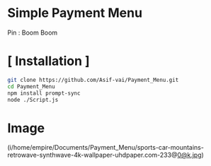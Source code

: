 # Simple Payment Menu 
Pin : Boom Boom

# [ Installation ]
```bash
git clone https://github.com/Asif-vai/Payment_Menu.git
cd Payment_Menu
npm install prompt-sync
node ./Script.js
```
# Image
(i/home/empire/Documents/Payment_Menu/sports-car-mountains-retrowave-synthwave-4k-wallpaper-uhdpaper.com-233@0@k.jpg)
